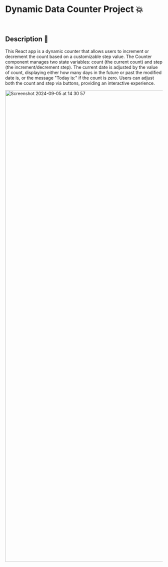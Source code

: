 # Dynamic Data Counter Project 💥

<br />

## Description 💬

This React app is a dynamic counter that allows users to increment or decrement the count based on a customizable step value. The Counter component manages two state variables: count (the current count) and step (the increment/decrement step). The current date is adjusted by the value of count, displaying either how many days in the future or past the modified date is, or the message "Today is:" if the count is zero. Users can adjust both the count and step via buttons, providing an interactive experience.

<img width="1508" alt="Screenshot 2024-09-05 at 14 30 57" src="https://github.com/user-attachments/assets/ea15aa4d-de7d-42e4-8ca4-c7f450bf805b">
